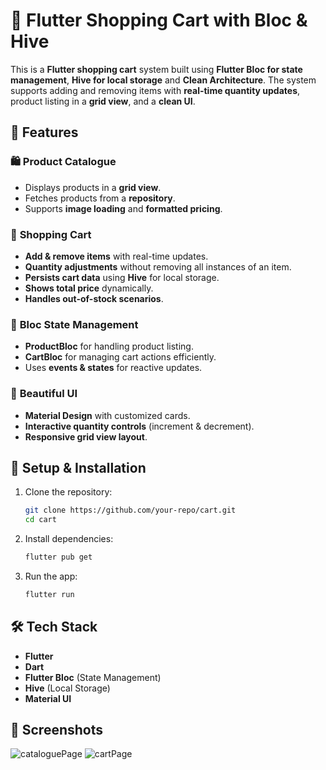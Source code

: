 # 🛒 Flutter Shopping Cart with Bloc & Hive

This is a **Flutter shopping cart** system built using **Flutter Bloc for state management**, **Hive for local storage** and **Clean Architecture**. The system supports adding and removing items with **real-time quantity updates**, product listing in a **grid view**, and a **clean UI**.

## 📌 Features

### 🛍️ **Product Catalogue**
- Displays products in a **grid view**.
- Fetches products from a **repository**.
- Supports **image loading** and **formatted pricing**.

### 🛒 **Shopping Cart**
- **Add & remove items** with real-time updates.
- **Quantity adjustments** without removing all instances of an item.
- **Persists cart data** using **Hive** for local storage.
- **Shows total price** dynamically.
- **Handles out-of-stock scenarios**.

### 🚀 **Bloc State Management**
- **ProductBloc** for handling product listing.
- **CartBloc** for managing cart actions efficiently.
- Uses **events & states** for reactive updates.

### 🎨 **Beautiful UI**
- **Material Design** with customized cards.
- **Interactive quantity controls** (increment & decrement).
- **Responsive grid view layout**.

## 🔧 **Setup & Installation**

1. Clone the repository:
   ```sh
   git clone https://github.com/your-repo/cart.git
   cd cart
   ```
2. Install dependencies:
   ```sh
   flutter pub get
   ```
3. Run the app:
   ```sh
   flutter run
   ```

## 🛠️ **Tech Stack**
- **Flutter**
- **Dart**
- **Flutter Bloc** (State Management)
- **Hive** (Local Storage)
- **Material UI**

## 📸 **Screenshots**

![cataloguePage](https://github.com/user-attachments/assets/df007354-003d-4da7-90a7-92ca34efb3fa)
![cartPage](https://github.com/user-attachments/assets/de0aef3f-7940-4c91-a33c-edcd1ee38650)

